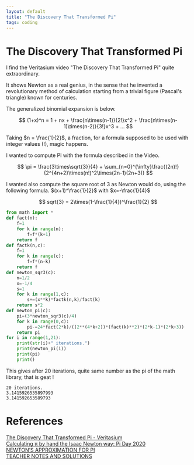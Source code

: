 ```yaml
---
layout: default
title: "The Discovery That Transformed Pi"
tags: coding
---
```

# The Discovery That Transformed Pi

I find the Veritasium video "The Discovery That Transformed Pi" quite extraordinary.  

It shows Newton as a real genius, in the sense that he invented a revolutionary method of calculation starting from a trivial figure (Pascal's triangle) known for centuries.

The generalized binomial expansion is below. 

$$
(1+x)^n = 1 + nx + \frac{n\times(n-1)}{2!}x^2 + \frac{n\times(n-1)\times(n-2)}{3!}x^3 + ...
$$ 

Taking $n = \frac{1}{2}$, a fraction, for a formula supposed to be used with integer values (!), magic happens.

I wanted to compute PI with the formula described in the Video.

$$
\pi = \frac{3\times\sqrt{3}}{4} + \sum_{n=0}^{\infty}\frac{(2n)!}{2^{4n+2}\times(n!)^2\times(2n-1)(2n+3)}
$$ 

I wanted also compute the square root of 3 as Newton would do, using the following formula. $(x+1)^\frac{1}{2}$ with $x=-\frac{1}{4}$  

$$ 
sqrt{3} = 2\times(1-\frac{1}{4})^\frac{1}{2} 
$$ 

```python
from math import *
def fact(n):
    f=1
    for k in range(n):
        f=f*(k+1)
    return f
def factk(n,c):
    f=1
    for k in range(c):
        f=f*(n-k)
    return f
def newton_sqr3(c):
    n=1/2
    x=-1/4
    s=1
    for k in range(1,c):
        s+=(x**k)*factk(n,k)/fact(k)        
    return s*2 
def newton_pi(c):
    pi=(3*newton_sqr3(c)/4)
    for k in range(0,c):
        pi-=24*fact(2*k)/((2**(4*k+2))*(fact(k)**2)*(2*k-1)*(2*k+3))
    return pi
for i in range(1,21):
    print(str(i)+" iterations.")
    print(newton_pi(i))
    print(pi)
    print()
```

This gives after 20 iterations, quite same number as the pi of the math library, that is geat !

```
20 iterations.
3.1415926535897993
3.141592653589793
```


# References

[The Discovery That Transformed Pi - Veritasium](https://www.youtube.com/watch?v=gMlf1ELvRzc)  
[Calculating π by hand the Isaac Newton way: Pi Day 2020](https://www.youtube.com/watch?v=CKl1B8y4qXw)  
[NEWTON’S APPROXIMATION FOR PI](https://think-maths.co.uk/sites/default/files/2020-03/Newton%27s%20Approximation%20to%20Pi_1.pdf)  
[TEACHER NOTES AND SOLUTIONS](https://think-maths.co.uk/sites/default/files/2020-03/Teacher%20Notes%20and%20Solutions_5.pdf)  

